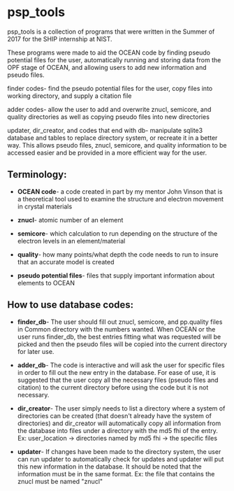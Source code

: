 # psp_tools

psp_tools is a collection of programs that were written in the Summer of 2017 for the SHIP internship at NIST.

These programs were made to aid the OCEAN code by finding pseudo potential files for the user,
automatically running and storing data from the OPF stage of OCEAN, and allowing users to add new information and pseudo files.

finder codes- find the pseudo potential files for the user, copy files into working directory, and supply a citation file

adder codes- allow the user to add and overwrite znucl, semicore, and quality directories as well as copying pseudo files into new directories

updater, dir_creator, and codes that end with db- manipulate sqlite3 database and tables to replace directory system, 
or recreate it in a better way. This allows pseudo files, znucl, semicore, and quality information to be accessed easier
and be provided in a more efficient way for the user. 

## Terminology:

- **OCEAN code**- a code created in part by my mentor John Vinson that is a theoretical tool used to examine the structure and electron movement
in crystal materials

- **znucl**- atomic number of an element

- **semicore**- which calculation to run depending on the structure of the electron levels in an element/material

- **quality**- how many points/what depth the code needs to run to insure that an accurate model is created

- **pseudo potential files**- files that supply important information about elements to OCEAN

## How to use database codes:

- **finder_db**- The user should fill out znucl, semicore, and pp.quality files in Common directory with the numbers wanted. When 
OCEAN or the user runs finder_db, the best entries fitting what was requested will be picked and then the pseudo files will be 
copied into the current directory for later use.

- **adder_db**- The code is interactive and will ask the user for specific files in order to fill out the new entry in the
database. For ease of use, it is suggested that the user copy all the necessary files (pseudo files and citation) to the 
current directory before using the code but it is not necessary. 

- **dir_creator**- The user simply needs to list a directory where a system of directories can be created (that doesn't 
already have the system of directories) and dir_creator will automatically copy all information from the database into files
under a directory with the md5 fhi of the entry. Ex: user_location -> directories named by md5 fhi -> the specific files

- **updater**- If changes have been made to the directory system, the user can run updater to automatically check for updates
and updater will put this new information in the database. It should be noted that the information must be in the same
format. Ex: the file that contains the znucl must be named "znucl"
